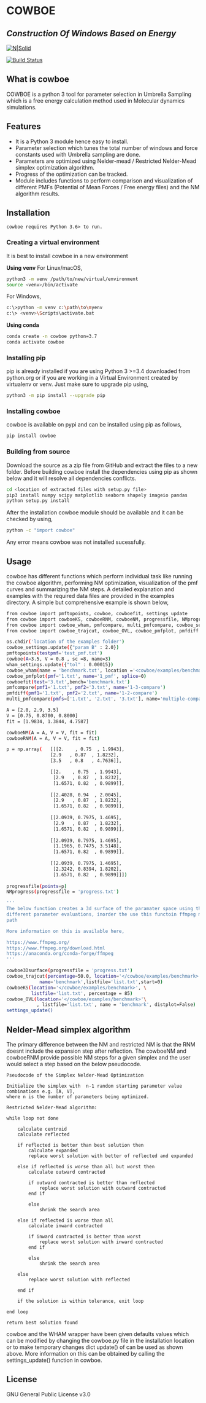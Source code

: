 # COWBOE
## _Construction Of Windows Based on Energy_

[![N|Solid](https://xiresearch.org/wp-content/uploads/2019/11/xiresearch-withcolor5-300x96.png)](https://xiresearch.org/)

[![Build Status](https://travis-ci.org/joemccann/dillinger.svg?branch=master)](https://github.com/kuroonai/cowboe)
## What is cowboe
COWBOE is a python 3 tool for parameter selection in Umbrella Sampling which is a free energy calculation method used in Molecular dynamics simulations.

## Features
- It is a Python 3 module hence easy to install.
- Parameter selection which tunes the total number of windows and force constants used with Umbrella sampling are done.
- Parameters are optimized using Nelder-mead / Restricted Nelder-Mead simplex optimization algorithm.
- Progress of the optimization can be tracked.
- Module includes functions to perform comparison and visualization of different PMFs (Potential of Mean Forces / Free energy files) and the NM algorithm results.

## Installation
`cowboe requires Python 3.6> to run.`
### Creating a virtual environment ###
It is best to install cowboe in a new environment

**Using venv**
For Linux/macOS,
```sh
python3 -m venv /path/to/new/virtual/environment
source <venv>/bin/activate
```
For Windows,
```sh
c:\>python -m venv c:\path\to\myenv
c:\> <venv>\Scripts\activate.bat
```
**Using conda**
```sh
conda create -n cowboe python=3.7
conda activate cowboe
```
### Installing pip ###
pip is already installed if you are using Python 3 >=3.4 downloaded from python.org or if you are working in a Virtual Environment created by virtualenv or venv. Just make sure to upgrade pip using,
```sh
python3 -m pip install --upgrade pip
```
### Installing cowboe ###
cowboe is available on pypi and can be installed using pip as follows,
```sh
pip install cowboe
```
### Building from source ###
Download the source as a zip file from GitHub and extract the files to a new folder. Before building cowboe install the dependencies using pip as shown below and it will resolve all dependencies conflicts.
```sh
cd <location of extracted files with setup.py file>
pip3 install numpy scipy matplotlib seaborn shapely imageio pandas
python setup.py install
```
After the installation cowboe module should be available and it can be checked by using,
```sh
python -c "import cowboe"
```
Any error means cowboe was not installed sucessfully. 

## Usage
cowboe has different functions which perform individual task like running the cowboe algorithm, performing NM optimization, visualization of the pmf curves and summarizing the NM steps. A detailed explanation and examples with the required data files are provided in the examples directory. A simple but comprehensive example is shown below,
```sh
from cowboe import pmftopoints, cowboe, cowboefit, settings_update
from cowboe import cowboeKS, cowboeRNM, cowboeNM, progressfile, NMprogress, cowboe3Dsurface
from cowboe import cowboe_wham, pmfcompare, multi_pmfcompare, cowboe_settings, wham_settings
from cowboe import cowboe_trajcut, cowboe_OVL, cowboe_pmfplot, pmfdiff

os.chdir('location of the examples folder')
cowboe_settings.update({"param B" : 2.0})
pmftopoints(testpmf='test_pmf.txt')
cowboe(A=3.5, V = 0.8 , sc =8, name=3)
wham_settings.update({"tol" : 0.00015})
cowboe_wham(name = 'benchmark.txt', location ='<cowboe/examples/benchmark>', MCtrials = 0)
cowboe_pmfplot(pmf='1.txt', name='1_pmf', splice=0)
cowboefit(test='3.txt',bench='benchmark.txt')
pmfcompare(pmf1='1.txt', pmf2='3.txt', name='1-3-compare')
pmfdiff(pmf1='1.txt', pmf2='2.txt', name='1-2-compare')
multi_pmfcompare(pmfs=['1.txt', '2.txt', '3.txt'], name='multiple-compare', splices=[0,0,0])

A = [2.0, 2.9, 3.5]
V = [0.75, 0.8700, 0.8000]
fit = [1.9834, 1.3844, 4.7587]

cowboeNM(A = A, V = V, fit = fit)
cowboeRNM(A = A, V = V, fit = fit)

p = np.array(   [[[2.    , 0.75  , 1.9943],
                [2.9   , 0.87  , 1.8232],
                [3.5   , 0.8   , 4.7636]],

                [[2.    , 0.75  , 1.9943],
                 [2.9   , 0.87  , 1.8232],
                 [1.6571, 0.82  , 0.9899]],
         
                [[2.4028, 0.94  , 2.0045],
                 [2.9   , 0.87  , 1.8232],
                 [1.6571, 0.82  , 0.9899]],
         
                [[2.0939, 0.7975, 1.4695],
                 [2.9   , 0.87  , 1.8232],
                 [1.6571, 0.82  , 0.9899]],
         
                [[2.0939, 0.7975, 1.4695],
                 [1.1965, 0.7475, 3.5148],
                 [1.6571, 0.82  , 0.9899]],
         
                [[2.0939, 0.7975, 1.4695],
                 [2.3242, 0.8394, 1.8202],
                 [1.6571, 0.82  , 0.9899]]])
                 
progressfile(points=p)
NMprogress(progressfile = 'progress.txt')

'''
The below function creates a 3d surface of the paramater space using the 
different parameter evaluations, inorder the use this functoin ffmpeg must be installed in the 
path

More information on this is available here,

https://www.ffmpeg.org/
https://www.ffmpeg.org/download.html
https://anaconda.org/conda-forge/ffmpeg
'''

cowboe3Dsurface(progressfile = 'progress.txt')
cowboe_trajcut(percentage=50.0, location='</cowboe/examples/benchmark>',\
            name='benchmark',listfile='list.txt',start=0)
cowboeKS(location='</cowboe/examples/benchmark>', \
         listfile='list.txt', percentage = 85)
cowboe_OVL(location='</cowboe/examples/benchmark>'\
           , listfile='list.txt', name = 'benchmark', distplot=False)
settings_update()
```

## Nelder-Mead simplex algorithm
The primary difference between the NM and restricted NM is that the RNM doesnt include the expansion step after reflection. The cowboeNM and cowboeRNM provide possible NM steps for a given simplex and the user would select a step based on the below pseudocode.

   `Pseudocode of the Simplex Nelder-Mead Optimization`
    
    Initialize the simplex with  n-1 random starting parameter value combinations e.g. [A, V], 
    where n is the number of parameters being optimized.
    
    Restricted Nelder-Mead algorithm:
    
    while loop not done
    
        calculate centroid
        calculate reflected
        
        if reflected is better than best solution then
            calculate expanded
            replace worst solution with better of reflected and expanded
            
        else if reflected is worse than all but worst then
            calculate outward contracted 
            
            if outward contracted is better than reflected
                replace worst solution with outward contracted
            end if 
            
            else
                shrink the search area
            
        else if reflected is worse than all 
            calculate inward contracted
            
            if inward contracted is better than worst
                replace worst solution with inward contracted
            end if
            
            else
                shrink the search area
    
        else
            replace worst solution with reflected
            
        end if
        
        if the solution is within tolerance, exit loop
        
    end loop
    
    return best solution found

cowboe and the WHAM wrapper have been given defaults values which can be modified by changing the cowboe.py file in the installation location or to make temporary changes dict update() of can be used as shown above. More information on this can be obtained by calling the settings_update() function in cowboe.

## License

GNU General Public License v3.0
